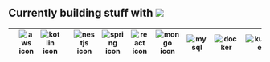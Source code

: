 ## Currently building stuff with  <img src = "https://media2.giphy.com/media/QssGEmpkyEOhBCb7e1/giphy.gif?cid=ecf05e47a0n3gi1bfqntqmob8g9aid1oyj2wr3ds3mg700bl&rid=giphy.gif" width = 32px>

| <img src="https://raw.githubusercontent.com/vishwasnavadak/vishwasnavadak/master/img/nodejs.png" width=60 alt="aws icon"> | <img src="https://cdn-icons-png.flaticon.com/512/5968/5968381.png" width=60 alt="aws icon"> | <img src="https://www.vectorlogo.zone/logos/kotlinlang/kotlinlang-icon.svg" width=60 alt="kotlin icon"> | <img src="https://raw.githubusercontent.com/devicons/devicon/master/icons/java/java-original.svg" width=60 alt="java icon"> | <img src="https://upload.wikimedia.org/wikipedia/commons/thumb/a/a8/NestJS.svg/1200px-NestJS.svg.png" width=60 alt="nestjs icon"> | <img src="https://cdn.freebiesupply.com/logos/large/2x/spring-3-logo-png-transparent.png" width=60 alt="spring icon"> | <img src="https://upload.wikimedia.org/wikipedia/commons/thumb/a/a7/React-icon.svg/2300px-React-icon.svg.png" width=60 alt="react icon"> | <img src="https://www.pngall.com/wp-content/uploads/13/Mongodb-PNG-Image-HD.png" width=60 alt="mongo icon"> | <img src="https://altyra.com/wp-content/uploads/2018/11/mysql-logo-png-transparent.png" alt="mysql" width=60 alt="mysql icon"> | <img src="https://www.docker.com/wp-content/uploads/2022/03/vertical-logo-monochromatic.png" alt="docker" width=60 alt="docker icon"> | <img src="https://1000logos.net/wp-content/uploads/2022/07/Kubernetes-Logo.png" alt="kubernets" width=60 alt="kubernets icon"> | <img src="https://raw.githubusercontent.com/vishwasnavadak/vishwasnavadak/master/img/gcp.png" width=60 alt="gcp icon"> |
| :--------------------------------------------------------------------------------------------------------------------: | :----------------------------------------------------------------------------------------------------------------------------------: | :----------------------------------------------------------------------------------------------------------------------------------: | :--------------------------------------------------------------------------------------------------------------------------: | :--------------------------------------------------------------------------------------------------------------------------: | :------------------------------------------------------------------------------------------------------------------------: | :--------------------------------------------------------------------------------------------------------------------: | :--------------------------------------------------------------------------------------------------------------------: | :--------------------------------------------------------------------------------------------------------------------: | :--------------------------------------------------------------------------------------------------------------------: | :--------------------------------------------------------------------------------------------------------------------: | :--------------------------------------------------------------------------------------------------------------------: |
